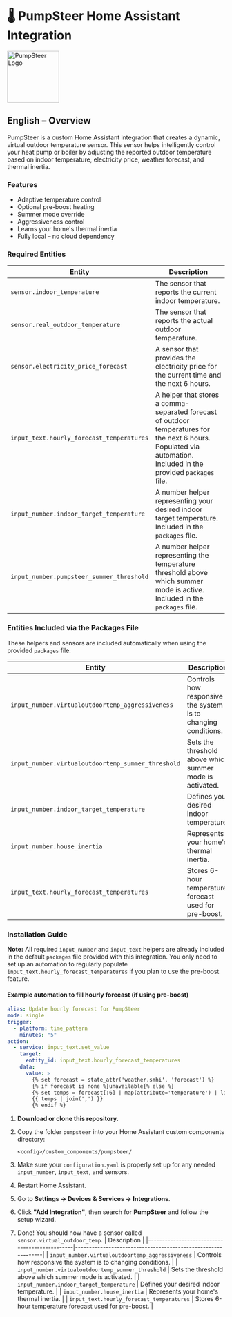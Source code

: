 # 🌡️ PumpSteer Home Assistant Integration

<img src="https://github.com/JohanAlvedal/PumpSteer/blob/main/icons/icon.png" alt="PumpSteer Logo" width="120" />

## English – Overview

PumpSteer is a custom Home Assistant integration that creates a dynamic, virtual outdoor temperature sensor. This sensor helps intelligently control your heat pump or boiler by adjusting the reported outdoor temperature based on indoor temperature, electricity price, weather forecast, and thermal inertia.

### Features

* Adaptive temperature control
* Optional pre-boost heating
* Summer mode override
* Aggressiveness control
* Learns your home's thermal inertia
* Fully local – no cloud dependency

### Required Entities

| Entity                                    | Description                                                                                                                                                       |
| ----------------------------------------- | ----------------------------------------------------------------------------------------------------------------------------------------------------------------- |
| `sensor.indoor_temperature`               | The sensor that reports the current indoor temperature.                                                                                                           |
| `sensor.real_outdoor_temperature`         | The sensor that reports the actual outdoor temperature.                                                                                                           |
| `sensor.electricity_price_forecast`       | A sensor that provides the electricity price for the current time and the next 6 hours.                                                                           |
| `input_text.hourly_forecast_temperatures` | A helper that stores a comma-separated forecast of outdoor temperatures for the next 6 hours. Populated via automation. Included in the provided `packages` file. |
| `input_number.indoor_target_temperature`  | A number helper representing your desired indoor target temperature. Included in the `packages` file.                                                             |
| `input_number.pumpsteer_summer_threshold` | A number helper representing the temperature threshold above which summer mode is active. Included in the `packages` file.                                        |

### Entities Included via the Packages File

These helpers and sensors are included automatically when using the provided `packages` file:

| Entity                                             | Description                                                   |
| -------------------------------------------------- | ------------------------------------------------------------- |
| `input_number.virtualoutdoortemp_aggressiveness`   | Controls how responsive the system is to changing conditions. |
| `input_number.virtualoutdoortemp_summer_threshold` | Sets the threshold above which summer mode is activated.      |
| `input_number.indoor_target_temperature`           | Defines your desired indoor temperature.                      |
| `input_number.house_inertia`                       | Represents your home's thermal inertia.                       |
| `input_text.hourly_forecast_temperatures`          | Stores 6-hour temperature forecast used for pre-boost.        |

### Installation Guide

**Note:** All required `input_number` and `input_text` helpers are already included in the default `packages` file provided with this integration. You only need to set up an automation to regularly populate `input_text.hourly_forecast_temperatures` if you plan to use the pre-boost feature.

#### Example automation to fill hourly forecast (if using pre-boost)

```yaml
alias: Update hourly forecast for PumpSteer
mode: single
trigger:
  - platform: time_pattern
    minutes: "5"
action:
  - service: input_text.set_value
    target:
      entity_id: input_text.hourly_forecast_temperatures
    data:
      value: >
        {% set forecast = state_attr('weather.smhi', 'forecast') %}
        {% if forecast is none %}unavailable{% else %}
        {% set temps = forecast[:6] | map(attribute='temperature') | list %}
        {{ temps | join(',') }}
        {% endif %}
```

1. **Download or clone this repository.**
2. Copy the folder `pumpsteer` into your Home Assistant custom components directory:

   ```
   <config>/custom_components/pumpsteer/
   ```
3. Make sure your `configuration.yaml` is properly set up for any needed `input_number`, `input_text`, and sensors.
4. Restart Home Assistant.
5. Go to **Settings → Devices & Services → Integrations**.
6. Click **"Add Integration"**, then search for **PumpSteer** and follow the setup wizard.
7. Done! You should now have a sensor called `sensor.virtual_outdoor_temp`.
   \| Description                                                  |
   \|-----------------------------------------------|--------------------------------------------------------------|
   \| `input_number.virtualoutdoortemp_aggressiveness` | Controls how responsive the system is to changing conditions. |
   \| `input_number.virtualoutdoortemp_summer_threshold` | Sets the threshold above which summer mode is activated.      |
   \| `input_number.indoor_target_temperature`       | Defines your desired indoor temperature.                     |
   \| `input_number.house_inertia`                  | Represents your home's thermal inertia.                      |
   \| `input_text.hourly_forecast_temperatures`     | Stores 6-hour temperature forecast used for pre-boost.       |
